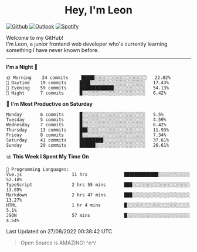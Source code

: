 <h1 align="center">Hey, I'm Leon</h1>

[![Github](https://img.shields.io/badge/-Github-000?style=flat&logo=Github&logoColor=white)](https://github.com/ooohmydawn)
[![Outlook](https://img.shields.io/badge/-Outlook-0078D4?style=flat&logo=Microsoft-Outlook&logoColor=white)](mailto:ooohmydawn@hotmail.com)
[![Spotify](https://img.shields.io/badge/-Spotify-1DB954?style=flat&logo=Spotify&logoColor=white)](https://open.spotify.com/user/tkf5c7q582tnbk7v0t9d3fsqq)
&nbsp;

Welcome to my GitHub! <br/>
I'm Leon, a junior frontend web developer who's currently learning something I have never known before.

***

<!--START_SECTION:waka-->
**I'm a Night 🦉** 

```text
🌞 Morning    24 commits     █████░░░░░░░░░░░░░░░░░░░░   22.02% 
🌆 Daytime    19 commits     ████░░░░░░░░░░░░░░░░░░░░░   17.43% 
🌃 Evening    59 commits     █████████████░░░░░░░░░░░░   54.13% 
🌙 Night      7 commits      █░░░░░░░░░░░░░░░░░░░░░░░░   6.42%

```
📅 **I'm Most Productive on Saturday** 

```text
Monday       6 commits      █░░░░░░░░░░░░░░░░░░░░░░░░   5.5% 
Tuesday      5 commits      █░░░░░░░░░░░░░░░░░░░░░░░░   4.59% 
Wednesday    7 commits      █░░░░░░░░░░░░░░░░░░░░░░░░   6.42% 
Thursday     13 commits     ███░░░░░░░░░░░░░░░░░░░░░░   11.93% 
Friday       8 commits      █░░░░░░░░░░░░░░░░░░░░░░░░   7.34% 
Saturday     41 commits     █████████░░░░░░░░░░░░░░░░   37.61% 
Sunday       29 commits     ██████░░░░░░░░░░░░░░░░░░░   26.61%

```


📊 **This Week I Spent My Time On** 

```text
💬 Programming Languages: 
Vue.js                   11 hrs              █████████████░░░░░░░░░░░░   52.18% 
TypeScript               2 hrs 55 mins       ███░░░░░░░░░░░░░░░░░░░░░░   13.89% 
Markdown                 2 hrs 47 mins       ███░░░░░░░░░░░░░░░░░░░░░░   13.27% 
HTML                     1 hr 4 mins         █░░░░░░░░░░░░░░░░░░░░░░░░   5.1% 
JSON                     57 mins             █░░░░░░░░░░░░░░░░░░░░░░░░   4.54%

```


 Last Updated on 27/08/2022 00:38:42 UTC
<!--END_SECTION:waka-->


> Open Source is AMAZING! \^o^/
